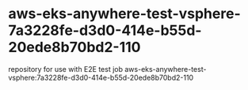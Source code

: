 # aws-eks-anywhere-test-vsphere-7a3228fe-d3d0-414e-b55d-20ede8b70bd2-110
repository for use with E2E test job aws-eks-anywhere-test-vsphere:7a3228fe-d3d0-414e-b55d-20ede8b70bd2-110
